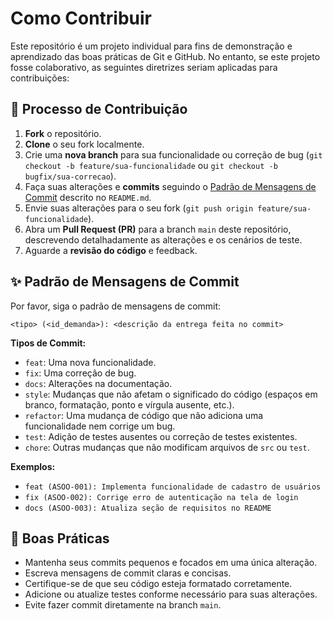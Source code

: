 # Como Contribuir

Este repositório é um projeto individual para fins de demonstração e aprendizado das boas práticas de Git e GitHub. No entanto, se este projeto fosse colaborativo, as seguintes diretrizes seriam aplicadas para contribuições:

## 🤝 Processo de Contribuição

1.  **Fork** o repositório.
2.  **Clone** o seu fork localmente.
3.  Crie uma **nova branch** para sua funcionalidade ou correção de bug (`git checkout -b feature/sua-funcionalidade` ou `git checkout -b bugfix/sua-correcao`).
4.  Faça suas alterações e **commits** seguindo o [Padrão de Mensagens de Commit](#padrão-de-mensagens-de-commit) descrito no `README.md`.
5.  Envie suas alterações para o seu fork (`git push origin feature/sua-funcionalidade`).
6.  Abra um **Pull Request (PR)** para a branch `main` deste repositório, descrevendo detalhadamente as alterações e os cenários de teste.
7.  Aguarde a **revisão do código** e feedback.

## ✨ Padrão de Mensagens de Commit

Por favor, siga o padrão de mensagens de commit:

`<tipo> (<id_demanda>): <descrição da entrega feita no commit>`

**Tipos de Commit:**

*   `feat`: Uma nova funcionalidade.
*   `fix`: Uma correção de bug.
*   `docs`: Alterações na documentação.
*   `style`: Mudanças que não afetam o significado do código (espaços em branco, formatação, ponto e vírgula ausente, etc.).
*   `refactor`: Uma mudança de código que não adiciona uma funcionalidade nem corrige um bug.
*   `test`: Adição de testes ausentes ou correção de testes existentes.
*   `chore`: Outras mudanças que não modificam arquivos de `src` ou `test`.

**Exemplos:**

*   `feat (ASOO-001): Implementa funcionalidade de cadastro de usuários`
*   `fix (ASOO-002): Corrige erro de autenticação na tela de login`
*   `docs (ASOO-003): Atualiza seção de requisitos no README`

## 📝 Boas Práticas

*   Mantenha seus commits pequenos e focados em uma única alteração.
*   Escreva mensagens de commit claras e concisas.
*   Certifique-se de que seu código esteja formatado corretamente.
*   Adicione ou atualize testes conforme necessário para suas alterações.
*   Evite fazer commit diretamente na branch `main`.

